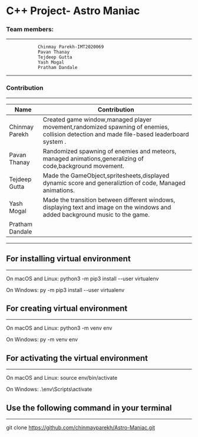 # C++ Project- Astro Maniac

### Team members:
---

                Chinmay Parekh-IMT2020069
                Pavan Thanay
                Tejdeep Gutta
                Yash Mogal
                Pratham Dandale
---
                

### Contribution
---

| Name                               | Contribution                                                     |
| ----                               | ------------                                                     |
| Chinmay Parekh     |    Created game window,managed player movement,randomized spawning of enemies, collision detection and made file-based leaderboard system .    |
| Pavan Thanay                     |  Randomized spawning of enemies and meteors, managed animations,generalizing of code,background movement.    | 
| Tejdeep Gutta                    |  Made the GameObject,spritesheets,displayed dynamic score and generaliztion of code, Managed animations. | 
| Yash Mogal                        |    Made the transition between different windows, displaying text and image on the windows and added background music to the game.    |
| Pratham Dandale                         |    |

---

## For installing virtual environment
---

On macOS and Linux:
python3 -m pip3 install --user virtualenv

On Windows:
py -m pip3 install --user virtualenv

## For creating virtual environment
---

On macOS and Linux:
python3 -m venv env

On Windows:
py -m venv env

## For activating the virtual environment
---

On macOS and Linux:
source env/bin/activate

On Windows:
.\env\Scripts\activate

## Use the following command in your terminal
---

git clone https://github.com/chinmayparekh/Astro-Maniac.git

